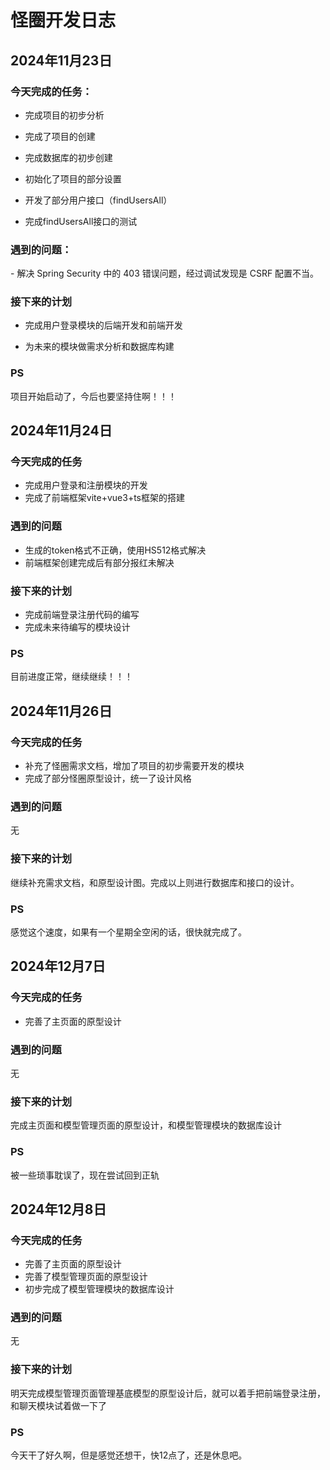# 怪圈开发日志



## 2024年11月23日



### 今天完成的任务：

- 完成项目的初步分析

- 完成了项目的创建

- 完成数据库的初步创建

- 初始化了项目的部分设置

- 开发了部分用户接口（findUsersAll）

- 完成findUsersAll接口的测试



### 遇到的问题：

\-  解决 Spring Security 中的 403 错误问题，经过调试发现是 CSRF 配置不当。



### 接下来的计划

- 完成用户登录模块的后端开发和前端开发

- 为未来的模块做需求分析和数据库构建



### PS

 项目开始启动了，今后也要坚持住啊！！！





## 2024年11月24日



### 今天完成的任务

- 完成用户登录和注册模块的开发
- 完成了前端框架vite+vue3+ts框架的搭建



###  遇到的问题

- 生成的token格式不正确，使用HS512格式解决
- 前端框架创建完成后有部分报红未解决



### 接下来的计划

- 完成前端登录注册代码的编写
- 完成未来待编写的模块设计



### PS

目前进度正常，继续继续！！！



## 2024年11月26日



### 今天完成的任务

- 补充了怪圈需求文档，增加了项目的初步需要开发的模块
- 完成了部分怪圈原型设计，统一了设计风格



###  遇到的问题

无



### 接下来的计划

继续补充需求文档，和原型设计图。完成以上则进行数据库和接口的设计。



### PS

感觉这个速度，如果有一个星期全空闲的话，很快就完成了。



## 2024年12月7日



### 今天完成的任务

- 完善了主页面的原型设计



###  遇到的问题

无



### 接下来的计划

完成主页面和模型管理页面的原型设计，和模型管理模块的数据库设计



### PS

被一些琐事耽误了，现在尝试回到正轨



## 2024年12月8日



### 今天完成的任务

- 完善了主页面的原型设计
- 完善了模型管理页面的原型设计
- 初步完成了模型管理模块的数据库设计



###  遇到的问题

无



### 接下来的计划

明天完成模型管理页面管理基底模型的原型设计后，就可以着手把前端登录注册，和聊天模块试着做一下了



### PS

今天干了好久啊，但是感觉还想干，快12点了，还是休息吧。





